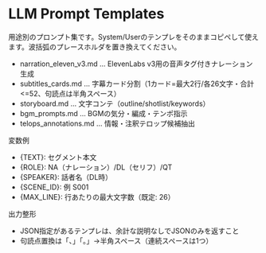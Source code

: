 # LLM Prompt Templates

用途別のプロンプト集です。System/Userのテンプレをそのままコピペして使えます。波括弧のプレースホルダを置き換えてください。

- narration_eleven_v3.md … ElevenLabs v3用の音声タグ付きナレーション生成
- subtitles_cards.md … 字幕カード分割（1カード=最大2行/各26文字・合計<=52、句読点は半角スペース）
- storyboard.md … 文字コンテ（outline/shotlist/keywords）
- bgm_prompts.md … BGMの気分・編成・テンポ指示
- telops_annotations.md … 情報・注釈テロップ候補抽出

変数例
- {TEXT}: セグメント本文
- {ROLE}: NA（ナレーション）/DL（セリフ）/QT
- {SPEAKER}: 話者名（DL時）
- {SCENE_ID}: 例 S001
- {MAX_LINE}: 行あたりの最大文字数（既定: 26）

出力整形
- JSON指定があるテンプレは、余計な説明なしでJSONのみを返すこと
- 句読点置換は「、」「。」→半角スペース（連続スペースは1つ）
